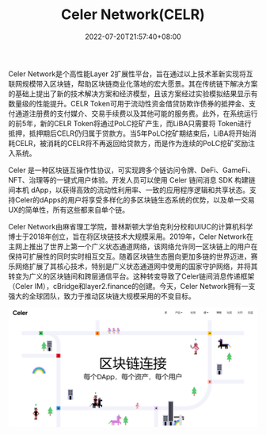 ﻿---
weight: 
title: "Celer Network(CELR)"
description: "Celer Network是个高性能Layer 2扩展性平台，旨在通过以上技术革新实现将互联网规模带入区块链，帮助区块链商业化落地的宏大愿景"
date: 2022-07-20T21:57:40+08:00
lastmod: 2022-07-20T16:45:40+08:00
draft: false
authors: ["MineW"]
featuredImage: "celer-networkcelr.webp"
link: "https://www.celer.network/"
tags: ["数字代币","Celer Network(CELR)"]
categories: ["navigation"]
navigation: ["数字代币"]
lightgallery: true
toc: true
pinned: false
recommend: false
recommend1: false
---
Celer Network是个高性能Layer 2扩展性平台，旨在通过以上技术革新实现将互联网规模带入区块链，帮助区块链商业化落地的宏大愿景。其在传统链下解决方案的基础上提出了新的技术解决方案和经济模型，且该方案经过实验模拟结果显示有数量级的性能提升。CELR Token可用于流动性资金借贷防欺诈债券的抵押金、支付通道注册费的支付媒介、交易手续费以及其他可能的服务费。此外，在系统运行的前5年，新的CELR Token将通过PoLC挖矿产生，而LiBA只需要将 Token进行抵押，抵押期后CELR仍归属于贷款方。当5年PoLC挖矿期结束后，LiBA将开始消耗CELR，被消耗的CELR将不再返回给贷款方，而是作为连续的PoLC挖矿奖励注入系统。

Celer 是一种区块链互操作性协议，可实现跨多个链访问令牌、DeFi、GameFi、NFT、治理等的一键式用户体验。开发人员可以使用 Celer 链间消息 SDK 构建链间本机 dApp，以获得高效的流动性利用率、一致的应用程序逻辑和共享状态。支持Celer的dApps的用户将享受多样化的多区块链生态系统的优势，以及单一交易UX的简单性，所有这些都来自单个链。

Celer Network由麻省理工学院，普林斯顿大学伯克利分校和UIUC的计算机科学博士于2018年创立，旨在将区块链技术大规模采用。2019年，Celer Network在主网上推出了世界上第一个广义状态通道网络，该网络允许同一区块链上的用户在保持可扩展性的同时实时相互交互。随着区块链生态圈向更加多链的世界迈进，赛乐网络扩展了其核心技术，特别是广义状态通道网中使用的国家守护网络，并将其转变为广义的区块链间和跨层通信平台。这种转变导致了Celer链间消息传递框架（Celer IM），cBridge和layer2.finance的创建。今天，Celer Network拥有一支强大的全球团队，致力于推动区块链大规模采用的不变目标。

![image-20220720113659395](image-20220720113659395.png)